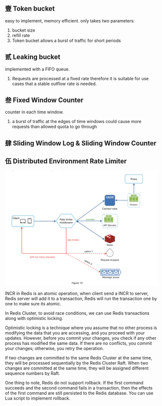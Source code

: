 ## 壹 Token bucket
easy to implement, memory efficient. only takes two parameters:
1. bucket size
2. refill rate
3. Token bucket allows a burst of traffic for short periods

## 贰 Leaking bucket
implemented with a FIFO queue. 
1. Requests are processed at a fixed rate therefore it is suitable for use cases that a stable outflow rate is needed.

## 叁 Fixed Window Counter
counter in each time window.
1. a burst of traffic at the edges of time windows could cause more requests than allowed quota to go through

## 肆 Sliding Window Log & Sliding Window Counter

## 伍 Distributed Environment Rate Limiter
![alt text](pic/05-01.png)

INCR in Redis is an atomic operation, when client send a INCR to server, Redis server will add it to a transaction, Redis will run the transaction one by one to make sure its atomic.

In Redis Cluster, to avoid race conditions, we can use Redis transactions along with optimistic locking.

Optimistic locking is a technique where you assume that no other process is modifying the data that you are accessing, and you proceed with your updates. However, before you commit your changes, you check if any other process has modified the same data. If there are no conflicts, you commit your changes; otherwise, you retry the operation.

If two changes are committed to the same Redis Cluster at the same time, they will be processed sequentially by the Redis Cluster Raft. When two changes are committed at the same time, they will be assigned different sequence numbers by Raft.

One thing to note, Redis do not support rollback. If the first command succeeds and the second command fails in a transaction, then the effects of the first command are still persisted to the Redis database. You can use Lua script to implement rollback.